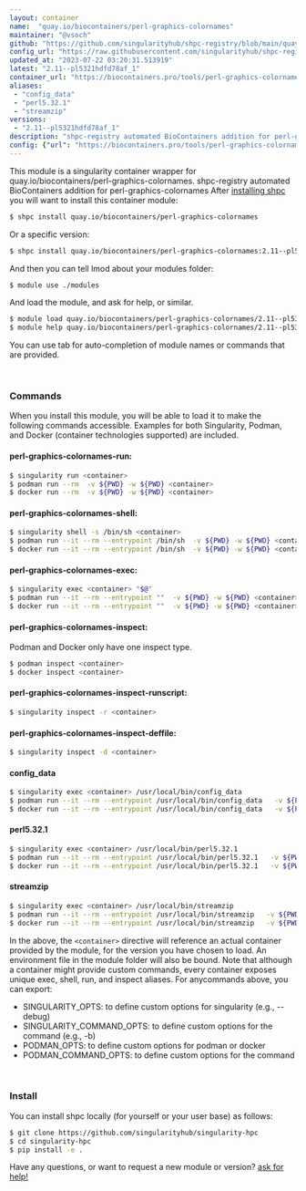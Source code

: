 ```yaml
---
layout: container
name:  "quay.io/biocontainers/perl-graphics-colornames"
maintainer: "@vsoch"
github: "https://github.com/singularityhub/shpc-registry/blob/main/quay.io/biocontainers/perl-graphics-colornames/container.yaml"
config_url: "https://raw.githubusercontent.com/singularityhub/shpc-registry/main/quay.io/biocontainers/perl-graphics-colornames/container.yaml"
updated_at: "2023-07-22 03:20:31.513919"
latest: "2.11--pl5321hdfd78af_1"
container_url: "https://biocontainers.pro/tools/perl-graphics-colornames"
aliases:
 - "config_data"
 - "perl5.32.1"
 - "streamzip"
versions:
 - "2.11--pl5321hdfd78af_1"
description: "shpc-registry automated BioContainers addition for perl-graphics-colornames"
config: {"url": "https://biocontainers.pro/tools/perl-graphics-colornames", "maintainer": "@vsoch", "description": "shpc-registry automated BioContainers addition for perl-graphics-colornames", "latest": {"2.11--pl5321hdfd78af_1": "sha256:dcc5becb60f2b3d147f3ecf443b8fe6f611616267b4c391d1c5fd16b2c1b5492"}, "tags": {"2.11--pl5321hdfd78af_1": "sha256:dcc5becb60f2b3d147f3ecf443b8fe6f611616267b4c391d1c5fd16b2c1b5492"}, "docker": "quay.io/biocontainers/perl-graphics-colornames", "aliases": {"config_data": "/usr/local/bin/config_data", "perl5.32.1": "/usr/local/bin/perl5.32.1", "streamzip": "/usr/local/bin/streamzip"}}
---
```


This module is a singularity container wrapper for quay.io/biocontainers/perl-graphics-colornames.
shpc-registry automated BioContainers addition for perl-graphics-colornames
After [installing shpc](#install) you will want to install this container module:


```bash
$ shpc install quay.io/biocontainers/perl-graphics-colornames
```

Or a specific version:

```bash
$ shpc install quay.io/biocontainers/perl-graphics-colornames:2.11--pl5321hdfd78af_1
```

And then you can tell lmod about your modules folder:

```bash
$ module use ./modules
```

And load the module, and ask for help, or similar.

```bash
$ module load quay.io/biocontainers/perl-graphics-colornames/2.11--pl5321hdfd78af_1
$ module help quay.io/biocontainers/perl-graphics-colornames/2.11--pl5321hdfd78af_1
```

You can use tab for auto-completion of module names or commands that are provided.

<br>

### Commands

When you install this module, you will be able to load it to make the following commands accessible.
Examples for both Singularity, Podman, and Docker (container technologies supported) are included.

#### perl-graphics-colornames-run:

```bash
$ singularity run <container>
$ podman run --rm  -v ${PWD} -w ${PWD} <container>
$ docker run --rm  -v ${PWD} -w ${PWD} <container>
```

#### perl-graphics-colornames-shell:

```bash
$ singularity shell -s /bin/sh <container>
$ podman run --it --rm --entrypoint /bin/sh  -v ${PWD} -w ${PWD} <container>
$ docker run --it --rm --entrypoint /bin/sh  -v ${PWD} -w ${PWD} <container>
```

#### perl-graphics-colornames-exec:

```bash
$ singularity exec <container> "$@"
$ podman run --it --rm --entrypoint ""  -v ${PWD} -w ${PWD} <container> "$@"
$ docker run --it --rm --entrypoint ""  -v ${PWD} -w ${PWD} <container> "$@"
```

#### perl-graphics-colornames-inspect:

Podman and Docker only have one inspect type.

```bash
$ podman inspect <container>
$ docker inspect <container>
```

#### perl-graphics-colornames-inspect-runscript:

```bash
$ singularity inspect -r <container>
```

#### perl-graphics-colornames-inspect-deffile:

```bash
$ singularity inspect -d <container>
```


#### config_data

```bash
$ singularity exec <container> /usr/local/bin/config_data
$ podman run --it --rm --entrypoint /usr/local/bin/config_data   -v ${PWD} -w ${PWD} <container> -c " $@"
$ docker run --it --rm --entrypoint /usr/local/bin/config_data   -v ${PWD} -w ${PWD} <container> -c " $@"
```


#### perl5.32.1

```bash
$ singularity exec <container> /usr/local/bin/perl5.32.1
$ podman run --it --rm --entrypoint /usr/local/bin/perl5.32.1   -v ${PWD} -w ${PWD} <container> -c " $@"
$ docker run --it --rm --entrypoint /usr/local/bin/perl5.32.1   -v ${PWD} -w ${PWD} <container> -c " $@"
```


#### streamzip

```bash
$ singularity exec <container> /usr/local/bin/streamzip
$ podman run --it --rm --entrypoint /usr/local/bin/streamzip   -v ${PWD} -w ${PWD} <container> -c " $@"
$ docker run --it --rm --entrypoint /usr/local/bin/streamzip   -v ${PWD} -w ${PWD} <container> -c " $@"
```



In the above, the `<container>` directive will reference an actual container provided
by the module, for the version you have chosen to load. An environment file in the
module folder will also be bound. Note that although a container
might provide custom commands, every container exposes unique exec, shell, run, and
inspect aliases. For anycommands above, you can export:

 - SINGULARITY_OPTS: to define custom options for singularity (e.g., --debug)
 - SINGULARITY_COMMAND_OPTS: to define custom options for the command (e.g., -b)
 - PODMAN_OPTS: to define custom options for podman or docker
 - PODMAN_COMMAND_OPTS: to define custom options for the command

<br>

### Install

You can install shpc locally (for yourself or your user base) as follows:

```bash
$ git clone https://github.com/singularityhub/singularity-hpc
$ cd singularity-hpc
$ pip install -e .
```

Have any questions, or want to request a new module or version? [ask for help!](https://github.com/singularityhub/singularity-hpc/issues)